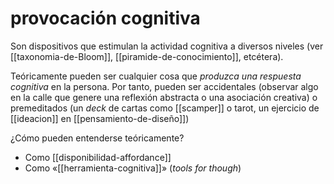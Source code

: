 # provocación cognitiva
Son dispositivos que estimulan la actividad cognitiva a diversos niveles (ver [[taxonomia-de-Bloom]], [[piramide-de-conocimiento]], etcétera).

Teóricamente pueden ser cualquier cosa que *produzca una respuesta cognitiva* en la persona. Por tanto, pueden ser accidentales (observar algo en la calle que genere una reflexión abstracta o una asociación creativa) o premeditados (un *deck* de cartas como [[scamper]] o tarot, un ejercicio de [[ideacion]] en [[pensamiento-de-diseño]])

¿Cómo pueden entenderse teóricamente?

- Como [[disponibilidad-affordance]]
- Como «[[herramienta-cognitiva]]» (*tools for though*)

